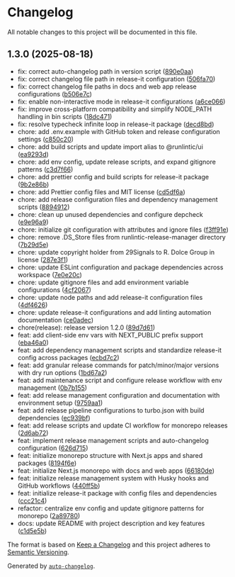 # Changelog

All notable changes to this project will be documented in this file.

## 1.3.0 (2025-08-18)

* fix: correct auto-changelog path in version script ([890e0aa](https://github.com/R-Dolce-Group/runlintic-release-manager/commit/890e0aa))
* fix: correct changelog file path in release-it configuration ([506fa70](https://github.com/R-Dolce-Group/runlintic-release-manager/commit/506fa70))
* fix: correct changelog file paths in docs and web app release configurations ([b506e7c](https://github.com/R-Dolce-Group/runlintic-release-manager/commit/b506e7c))
* fix: enable non-interactive mode in release-it configurations ([a6ce066](https://github.com/R-Dolce-Group/runlintic-release-manager/commit/a6ce066))
* fix: improve cross-platform compatibility and simplify NODE_PATH handling in bin scripts ([18dc471](https://github.com/R-Dolce-Group/runlintic-release-manager/commit/18dc471))
* fix: resolve typecheck infinite loop in release-it package ([decd8bd](https://github.com/R-Dolce-Group/runlintic-release-manager/commit/decd8bd))
* chore: add .env.example with GitHub token and release configuration settings ([c850c20](https://github.com/R-Dolce-Group/runlintic-release-manager/commit/c850c20))
* chore: add build scripts and update import alias to @runlintic/ui ([ea9293d](https://github.com/R-Dolce-Group/runlintic-release-manager/commit/ea9293d))
* chore: add env config, update release scripts, and expand gitignore patterns ([c3d7f66](https://github.com/R-Dolce-Group/runlintic-release-manager/commit/c3d7f66))
* chore: add prettier config and build scripts for release-it package ([9b2e86b](https://github.com/R-Dolce-Group/runlintic-release-manager/commit/9b2e86b))
* chore: add Prettier config files and MIT license ([cd5df6a](https://github.com/R-Dolce-Group/runlintic-release-manager/commit/cd5df6a))
* chore: add release configuration files and dependency management scripts ([8894912](https://github.com/R-Dolce-Group/runlintic-release-manager/commit/8894912))
* chore: clean up unused dependencies and configure depcheck ([e9e96a9](https://github.com/R-Dolce-Group/runlintic-release-manager/commit/e9e96a9))
* chore: initialize git configuration with attributes and ignore files ([f3ff91e](https://github.com/R-Dolce-Group/runlintic-release-manager/commit/f3ff91e))
* chore: remove .DS_Store files from runlintic-release-manager directory ([7b29d5e](https://github.com/R-Dolce-Group/runlintic-release-manager/commit/7b29d5e))
* chore: update copyright holder from 29Signals to R. Dolce Group in license ([287e3f1](https://github.com/R-Dolce-Group/runlintic-release-manager/commit/287e3f1))
* chore: update ESLint configuration and package dependencies across workspace ([7e0e20c](https://github.com/R-Dolce-Group/runlintic-release-manager/commit/7e0e20c))
* chore: update gitignore files and add environment variable configurations ([4cf2067](https://github.com/R-Dolce-Group/runlintic-release-manager/commit/4cf2067))
* chore: update node paths and add release-it configuration files ([4df4626](https://github.com/R-Dolce-Group/runlintic-release-manager/commit/4df4626))
* chore: update release-it configurations and add linting automation documentation ([ce0adec](https://github.com/R-Dolce-Group/runlintic-release-manager/commit/ce0adec))
* chore(release): release version 1.2.0 ([89d7d61](https://github.com/R-Dolce-Group/runlintic-release-manager/commit/89d7d61))
* feat: add client-side env vars with NEXT_PUBLIC prefix support ([eba46a0](https://github.com/R-Dolce-Group/runlintic-release-manager/commit/eba46a0))
* feat: add dependency management scripts and standardize release-it config across packages ([ecbd7c2](https://github.com/R-Dolce-Group/runlintic-release-manager/commit/ecbd7c2))
* feat: add granular release commands for patch/minor/major versions with dry run options ([1bd67a2](https://github.com/R-Dolce-Group/runlintic-release-manager/commit/1bd67a2))
* feat: add maintenance script and configure release workflow with env management ([0b7b155](https://github.com/R-Dolce-Group/runlintic-release-manager/commit/0b7b155))
* feat: add release management configuration and documentation with environment setup ([9759aa1](https://github.com/R-Dolce-Group/runlintic-release-manager/commit/9759aa1))
* feat: add release pipeline configurations to turbo.json with build dependencies ([ec939bf](https://github.com/R-Dolce-Group/runlintic-release-manager/commit/ec939bf))
* feat: add release scripts and update CI workflow for monorepo releases ([2d6ab72](https://github.com/R-Dolce-Group/runlintic-release-manager/commit/2d6ab72))
* feat: implement release management scripts and auto-changelog configuration ([626d715](https://github.com/R-Dolce-Group/runlintic-release-manager/commit/626d715))
* feat: initialize monorepo structure with Next.js apps and shared packages ([8194f6e](https://github.com/R-Dolce-Group/runlintic-release-manager/commit/8194f6e))
* feat: initialize Next.js monorepo with docs and web apps ([66180de](https://github.com/R-Dolce-Group/runlintic-release-manager/commit/66180de))
* feat: initialize release management system with Husky hooks and GitHub workflows ([440ff5b](https://github.com/R-Dolce-Group/runlintic-release-manager/commit/440ff5b))
* feat: initialize release-it package with config files and dependencies ([ccc21c4](https://github.com/R-Dolce-Group/runlintic-release-manager/commit/ccc21c4))
* refactor: centralize env config and update gitignore patterns for monorepo ([2a89780](https://github.com/R-Dolce-Group/runlintic-release-manager/commit/2a89780))
* docs: update README with project description and key features ([c1d5e5b](https://github.com/R-Dolce-Group/runlintic-release-manager/commit/c1d5e5b))

The format is based on [Keep a Changelog](https://keepachangelog.com/en/1.0.0/)
and this project adheres to [Semantic Versioning](https://semver.org/spec/v2.0.0.html).

Generated by [`auto-changelog`](https://github.com/CookPete/auto-changelog).
